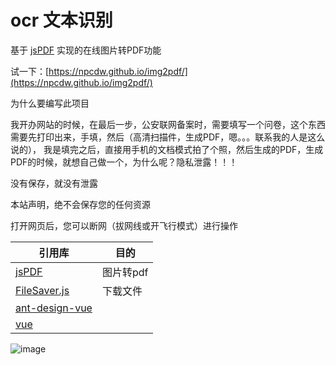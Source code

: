 # ocr 文本识别

基于 [jsPDF](https://github.com/parallax/jsPDF) 实现的在线图片转PDF功能

试一下：[https://npcdw.github.io/img2pdf/](https://npcdw.github.io/img2pdf/)

为什么要编写此项目

我开办网站的时候，在最后一步，公安联网备案时，需要填写一个问卷，这个东西需要先打印出来，手填，然后（高清扫描件，生成PDF，嗯。。。联系我的人是这么说的），
我是填完之后，直接用手机的文档模式拍了个照，然后生成的PDF，生成PDF的时候，就想自己做一个，为什么呢？隐私泄露！！！

没有保存，就没有泄露

本站声明，绝不会保存您的任何资源

打开网页后，您可以断网（拔网线或开飞行模式）进行操作

|  引用库   | 目的  |
|  ----  | ----  |
| [jsPDF](https://github.com/parallax/jsPDF)  | 图片转pdf |
| [FileSaver.js](https://github.com/eligrey/FileSaver.js)  | 下载文件 |
| [ant-design-vue](https://github.com/vueComponent/ant-design-vue)  |  |
| [vue](https://github.com/vuejs/vue)  |  |

![image](https://user-images.githubusercontent.com/32638459/147846428-7816865b-db22-487b-bb15-56db7de6fc7e.png)
